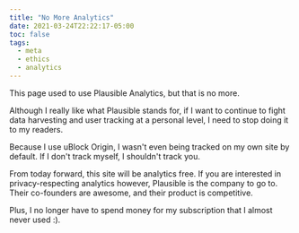 ```yaml
---
title: "No More Analytics"
date: 2021-03-24T22:22:17-05:00
toc: false
tags:
  - meta
  - ethics
  - analytics
---
```


This page used to use Plausible Analytics, but that is no more.

<!--more-->

Although I really like what Plausible stands for, if I want to continue to fight
data harvesting and user tracking at a personal level, I need to stop doing it
to my readers.

Because I use uBlock Origin, I wasn't even being tracked on my own site by
default. If I don't track myself, I shouldn't track you.

From today forward, this site will be analytics free. If you are interested in
privacy-respecting analytics however, Plausible is the company to go to. Their
co-founders are awesome, and their product is competitive.

Plus, I no longer have to spend money for my subscription that I almost never
used :).
